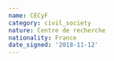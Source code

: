 ```yaml
---
name: CECyF
category: civil_society
nature: Centre de recherche
nationality: France
date_signed: '2018-11-12'
---
```

    